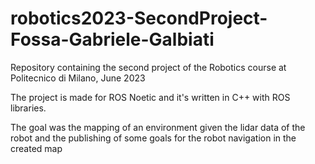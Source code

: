 # robotics2023-SecondProject-Fossa-Gabriele-Galbiati
Repository containing the second project of the Robotics course at Politecnico di Milano, June 2023

The project is made for ROS Noetic and it's written in C++ with ROS libraries.

The goal was the mapping of an environment given the lidar data of the robot and the publishing of some goals for the robot navigation in the created map
